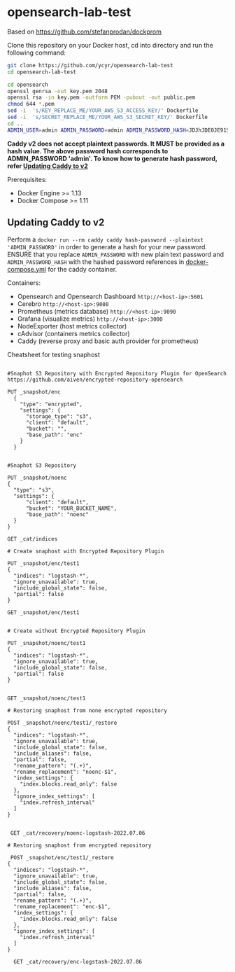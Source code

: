 # opensearch-lab-test

Based on https://github.com/stefanprodan/dockprom


Clone this repository on your Docker host, cd into directory and run the following command:

```bash
git clone https://github.com/ycyr/opensearch-lab-test
cd opensearch-lab-test

cd opensearch
openssl genrsa -out key.pem 2048 
openssl rsa -in key.pem -outform PEM -pubout -out public.pem 
chmod 644 *.pem
sed -i  's/KEY_REPLACE_ME/YOUR_AWS_S3_ACCESS_KEY/' Dockerfile
sed -i  's/SECRET_REPLACE_ME/YOUR_AWS_S3_SECRET_KEY/' Dockerfile
cd ..
ADMIN_USER=admin ADMIN_PASSWORD=admin ADMIN_PASSWORD_HASH=JDJhJDE0JE91S1FrN0Z0VEsyWmhrQVpON1VzdHVLSDkyWHdsN0xNbEZYdnNIZm1pb2d1blg4Y09mL0ZP docker-compose up -d
```
**Caddy v2 does not accept plaintext passwords. It MUST be provided as a hash value. The above password hash corresponds to ADMIN_PASSWORD 'admin'. To know how to generate hash password, refer [Updating Caddy to v2](#Updating-Caddy-to-v2)**

Prerequisites:

* Docker Engine >= 1.13
* Docker Compose >= 1.11

## Updating Caddy to v2

Perform a `docker run --rm caddy caddy hash-password --plaintext 'ADMIN_PASSWORD'` in order to generate a hash for your new password.
ENSURE that you replace `ADMIN_PASSWORD` with new plain text password and `ADMIN_PASSWORD_HASH` with the hashed password references in [docker-compose.yml](./docker-compose.yml) for the caddy container.

Containers:

* Opensearch and Opensearch Dashboard `http://<host-ip>:5601`
* Cerebro `http://<host-ip>:9000`
* Prometheus (metrics database) `http://<host-ip>:9090`
* Grafana (visualize metrics) `http://<host-ip>:3000`
* NodeExporter (host metrics collector)
* cAdvisor (containers metrics collector)
* Caddy (reverse proxy and basic auth provider for prometheus)

Cheatsheet for testing snaphost

```

#Snaphot S3 Repository with Encrypted Repository Plugin for OpenSearch https://github.com/aiven/encrypted-repository-opensearch

PUT _snapshot/enc
  {
    "type": "encrypted",
    "settings": {
      "storage_type": "s3",   
      "client": "default",
      "bucket": "",
      "base_path": "enc"
    }
  }


#Snaphot S3 Repository 

PUT _snapshot/noenc
{
  "type": "s3",
  "settings": {
      "client": "default",
      "bucket": "YOUR_BUCKET_NAME",
      "base_path": "noenc"
  }
}

GET _cat/indices

# Create snaphost with Encrypted Repository Plugin

PUT _snapshot/enc/test1
{
  "indices": "logstash-*",
  "ignore_unavailable": true,
  "include_global_state": false,
  "partial": false
}

GET _snapshot/enc/test1


# Create without Encrypted Repository Plugin
 
PUT _snapshot/noenc/test1
{
  "indices": "logstash-*",
  "ignore_unavailable": true,
  "include_global_state": false,
  "partial": false
}
 

GET _snapshot/noenc/test1

# Restoring snaphost from none encrypted repository

POST _snapshot/noenc/test1/_restore
{
  "indices": "logstash-*",
  "ignore_unavailable": true,
  "include_global_state": false,
  "include_aliases": false,
  "partial": false,
  "rename_pattern": "(.+)",
  "rename_replacement": "noenc-$1",
  "index_settings": {
    "index.blocks.read_only": false
  },
  "ignore_index_settings": [
    "index.refresh_interval"
  ]
}
 

 GET _cat/recovery/noenc-logstash-2022.07.06
 
# Restoring snaphost from encrypted repository

 POST _snapshot/enc/test1/_restore
{
  "indices": "logstash-*",
  "ignore_unavailable": true,
  "include_global_state": false,
  "include_aliases": false,
  "partial": false,
  "rename_pattern": "(.+)",
  "rename_replacement": "enc-$1",
  "index_settings": {
    "index.blocks.read_only": false
  },
  "ignore_index_settings": [
    "index.refresh_interval"
  ]
}
 
  GET _cat/recovery/enc-logstash-2022.07.06
```
